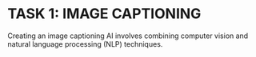 # TASK 1: IMAGE CAPTIONING
Creating an image captioning AI involves combining computer vision and natural language processing (NLP) techniques.
<br>
